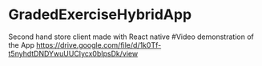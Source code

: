 # GradedExerciseHybridApp
Second hand store client made with React native
#Video demonstration of the App
https://drive.google.com/file/d/1k0Tf-t5nyhdtDNDYwuUUCIycx0bIpsDk/view
